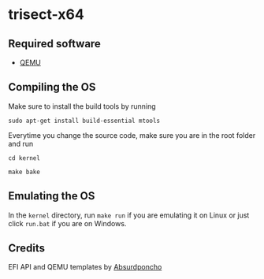 # trisect-x64

## Required software
- [QEMU](https://www.qemu.org/download/)

## Compiling the OS
Make sure to install the build tools by running

`sudo apt-get install build-essential mtools`

Everytime you change the source code, make sure you are in the root folder and run

`cd kernel`

`make bake`
## Emulating the OS
In the `kernel` directory, run `make run` if you are emulating it on Linux or just click `run.bat` if you are on Windows.
## Credits
EFI API and QEMU templates by [Absurdponcho](https://github.com/absurdponcho)
